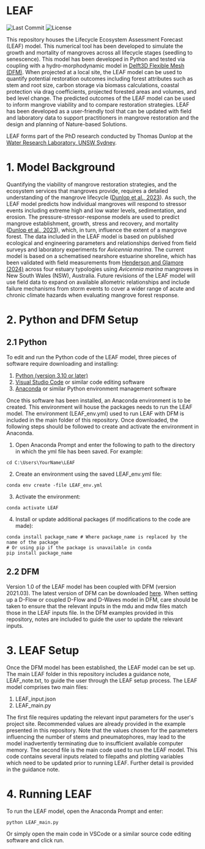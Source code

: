 # LEAF
![Last Commit](https://img.shields.io/github/last-commit/DunlopT/LEAF?color=%237b9a6e) ![License](https://img.shields.io/badge/License-GPLv3-%237b9a6e.svg)

This repository houses the Lifecycle Ecosystem Assessment Forecast (LEAF) model. This numerical tool has been developed to simulate the growth and mortality of mangroves across all lifecycle stages (seedling to senescence). This model has been developed in Python and tested via coupling with a hydro-morphodynamic model in [Delft3D Flexible Mesh (DFM)](https://oss.deltares.nl/web/delft3dfm). When projected at a local site, the LEAF model can be used to quantify potential restoration outcomes including forest attributes such as stem and root size, carbon storage via biomass calculations, coastal protection via drag coefficients, projected forested areas and volumes, and bed level change. The predicted outcomes of the LEAF model can be used to inform mangrove viability and to compare restoration strategies. LEAF has been developed as a user-friendly tool that can be updated with field and laboratory data to support practitioners in mangrove restoration and the design and planning of Nature-based Solutions.

LEAF forms part of the PhD research conducted by Thomas Dunlop at the [Water Research Laboratory, UNSW Sydney](https://www.unsw.edu.au/research/wrl).

# 1. Model Background
Quantifying the viability of mangrove restoration strategies, and the ecosystem services that mangroves provide, requires a detailed understanding of the mangrove lifecycle ([Dunlop et al., 2023](https://www.sciencedirect.com/science/article/pii/S0048969723009786)). As such, the LEAF model predicts how individual mangroves will respond to stressor events including extreme high and low water levels, sedimentation, and erosion. The pressure-stressor-response models are used to predict mangrove establishment, growth, stress and recovery, and mortality ([Dunlop et al., 2023](https://www.sciencedirect.com/science/article/pii/S0048969723009786)), which, in turn, influence the extent of a mangrove forest. The data included in the LEAF model is based on published ecological and engineering parameters and relationships derived from field surveys and laboratory experiments for *Avicennia marina*. The current model is based on a schematised nearshore estuarine shoreline, which has been validated with field measurements from [Henderson and Glamore (2024)](https://www.sciencedirect.com/science/article/pii/S0272771424002014) across four estuary typologies using *Avicennia marina* mangroves in New South Wales (NSW), Australia. Future revisions of the LEAF model will use field data to expand on available allometric relationships and include failure mechanisms from storm events to cover a wider range of acute and chronic climate hazards when evaluating mangrove forest response.

# 2. Python and DFM Setup
## 2.1 Python
To edit and run the Python code of the LEAF model, three pieces of software require downloading and installing:

1. [Python (version 3.10 or later)](https://www.python.org/downloads/)
2. [Visual Studio Code](https://code.visualstudio.com/) or similar code editing software
3. [Anaconda](https://www.anaconda.com/download) or similar Python environment management software

Once this software has been installed, an Anaconda environment is to be created. This environment will house the packages needs to run the LEAF model. The environment (LEAF_env.yml) used to run LEAF with DFM is included in the main folder of this repository. Once downloaded, the following steps should be followed to create and activate the environment in Anaconda.

1. Open Anaconda Prompt and enter the following to path to the directory in which the yml file has been saved. For example:
			
```
cd C:\Users\YourName\LEAF
```
			
2. Create an environment using the saved LEAF_env.yml file:
		
```
conda env create -file LEAF_env.yml
```
			
3. Activate the environment:
		
```
conda activate LEAF
```
			
4. Install or update additional packages (if modifications to the code are made):
		
```
conda install package_name # Where package_name is replaced by the name of the package
# Or using pip if the package is unavailable in conda
pip install package_name
```

## 2.2 DFM
Version 1.0 of the LEAF model has been coupled with DFM (version 2021.03). The latest version of DFM can be downloaded [here](https://download.deltares.nl/en/delft3dfm-2d3d-ga-hmwq). When setting up a D-Flow or coupled D-Flow and D-Waves model in DFM, care should be taken to ensure that the relevant inputs in the mdu and mdw files match those in the LEAF inputs file. In the DFM examples provided in this repository, notes are included to guide the user to update the relevant inputs.

# 3. LEAF Setup
Once the DFM model has been established, the LEAF model can be set up. The main LEAF folder in this repository includes a guidance note, LEAF_note.txt, to guide the user through the LEAF setup process. The LEAF model comprises two main files:
	
1. LEAF_input.json
2. LEAF_main.py
			
The first file requires updating the relevant input parameters for the user's project site. Recommended values are already provided in the example presented in this repository. Note that the values chosen for the parameters influencing the number of stems and pneumatophores, may lead to the model inadvertently terminating due to insufficient available computer memory. The second file is the main code used to run the LEAF model. This code contains several inputs related to filepaths and plotting variables which need to be updated prior to running LEAF. Further detail is provided in the guidance note.

# 4. Running LEAF
To run the LEAF model, open the Anaconda Prompt and enter:
	
```
python LEAF_main.py
```
	
Or simply open the main code in VSCode or a similar source code editing software and click run.
